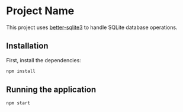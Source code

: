 # Project Name

This project uses [better-sqlite3](https://www.npmjs.com/package/better-sqlite3) to handle SQLite database operations.

## Installation

First, install the dependencies:

```bash
npm install
```

## Running the application

```js
npm start
```